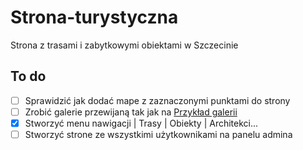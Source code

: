 # Strona-turystyczna
Strona z trasami i zabytkowymi obiektami w Szczecinie


## To do
- [ ] Sprawidzić jak dodać mape z zaznaczonymi punktami do strony
- [ ] Zrobić galerie przewijaną tak jak na <a href="https://szlakmodernizmu.pl/baza-obiektow/dom-bankowy/">Przykład galerii</a>
- [x] Stworzyć menu nawigacji | Trasy | Obiekty | Architekci...
- [ ] Stworzyć strone ze wszystkimi użytkownikami na panelu admina

